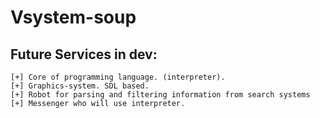 # Vsystem-soup
## Future Services in dev:
    [+] Core of programming language. (interpreter).
    [+] Graphics-system. SDL based.
    [+] Robot for parsing and filtering information from search systems
    [+] Messenger who will use interpreter.